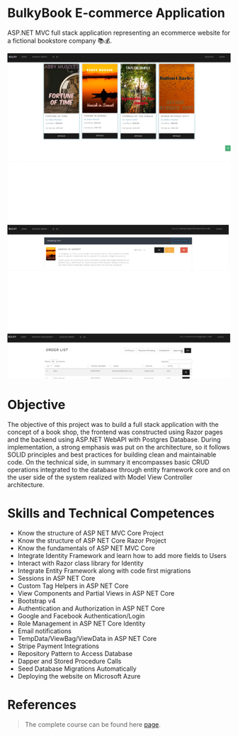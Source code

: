 # BulkyBook E-commerce Application
ASP.NET MVC full stack application representing an ecommerce website for a fictional bookstore company 📚💰.

<p align="center">
    <img src="assets/bulkybook1.png" alt="Preview">
    <img src="assets/bulkybook2.png" alt="Preview">
    <img src="assets/bulkybook3.png" alt="Preview">
</p>

# Objective
The objective of this project was to build a full stack application with the concept of a book shop, the frontend was constructed using Razor pages and the backend using ASP.NET WebAPI with Postgres Database. During implementation, a strong emphasis was put on the architecture, so it follows SOLID principles and best practices for building clean and maintainable code. On the technical side, in summary it encompasses basic CRUD operations integrated to the database through entity framework core and on the user side of the system realized with Model View Controller architecture.

# Skills and Technical Competences 
* Know the structure of ASP NET MVC Core Project
* Know the structure of ASP NET Core Razor Project
* Know the fundamentals of ASP NET MVC Core
* Integrate Identity Framework and learn how to add more fields to Users
* Interact with Razor class library for Identity
* Integrate Entity Framework along with code first migrations
* Sessions in ASP NET Core
* Custom Tag Helpers in ASP NET Core
* View Components and Partial Views in ASP NET Core
* Bootstrap v4
* Authentication and Authorization in ASP NET Core
* Google and Facebook Authentication/Login
* Role Management in ASP NET Core Identity
* Email notifications
* TempData/ViewBag/ViewData in ASP NET Core
* Stripe Payment Integrations
* Repository Pattern to Access Database
* Dapper and Stored Procedure Calls
* Seed Database Migrations Automatically
* Deploying the website on Microsoft Azure

# References
> The complete course can be found here [page](https://www.udemy.com/course/complete-aspnet-core-21-course/). 
